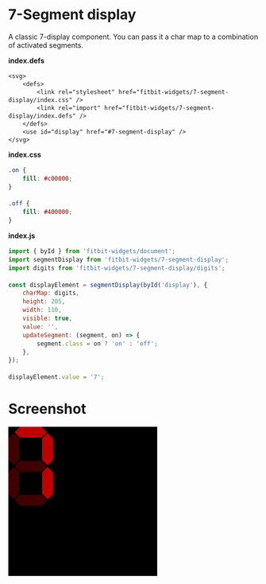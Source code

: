 # 7-Segment display

A classic 7-display component.
You can pass it a char map to a combination of activated segments.

**index.defs**

```
<svg>
	<defs>
		<link rel="stylesheet" href="fitbit-widgets/7-segment-display/index.css" />
		<link rel="import" href="fitbit-widgets/7-segment-display/index.defs" />
	</defs>
	<use id="display" href="#7-segment-display" />
</svg>
```

**index.css**

```css
.on {
	fill: #c00000;
}

.off {
	fill: #400000;
}
```

**index.js**

```javascript
import { byId } from 'fitbit-widgets/document';
import segmentDisplay from 'fitbit-widgets/7-segment-display';
import digits from 'fitbit-widgets/7-segment-display/digits';

const displayElement = segmentDisplay(byId('display'), {
	charMap: digits,
	height: 205,
	width: 110,
	visible: true,
	value: '',
	updateSegment: (segment, on) => {
		segment.class = on ? 'on' : 'off';
	},
});

displayElement.value = '7';
```

# Screenshot

![The number 7](./screenshot.png)
